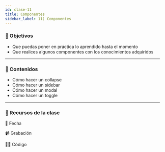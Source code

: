 ```yaml
---
id: clase-11
title: Componentes
sidebar_label: 11) Componentes
---
```


### 🏁 Objetivos

- Que puedas poner en práctica lo aprendido hasta el momento
- Que realices algunos componentes con los conocimientos adquiridos

---

### 📝 Contenidos

- Cómo hacer un collapse
- Cómo hacer un sidebar
- Cómo hacer un modal
- Cómo hacer un toggle

---

### 🚀 Recursos de la clase

📆 Fecha

📹 Grabación

👩‍💻 Código
